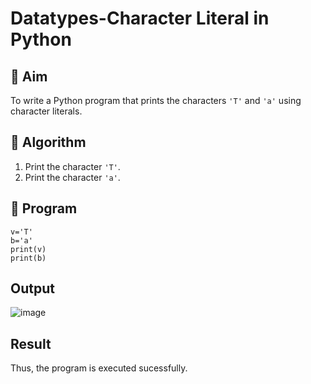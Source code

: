 # Datatypes-Character Literal in Python

## 🎯 Aim
To write a Python program that prints the characters `'T'` and `'a'` using character literals.

## 🧠 Algorithm
1. Print the character `'T'`.
2. Print the character `'a'`.

## 🧾 Program
```
v='T'
b='a'
print(v)
print(b)
```
## Output

![image](https://github.com/user-attachments/assets/9a26697a-8d1a-4588-9d68-1273f7f49d1b)

## Result
Thus, the program is executed sucessfully.
